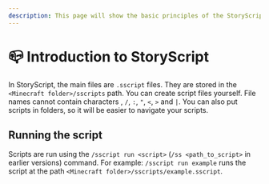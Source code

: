 ```yaml
---
description: This page will show the basic principles of the StoryScript mod.
---
```


# 📪 Introduction to StoryScript

In StoryScript, the main files are `.sscript` files. They are stored in the `<Minecraft folder>/sscripts` path. You can create script files yourself. File names cannot contain characters , `/`, `:`, `"`, `<`, `>` and `|`. You can also put scripts in folders, so it will be easier to navigate your scripts.

## Running the script

Scripts are run using the `/sscript run <script>` (`/ss <path_to_script>` in earlier versions) command. For example: `/sscript run example` runs the script at the path `<Minecraft folder>/sscripts/example.sscript`.
